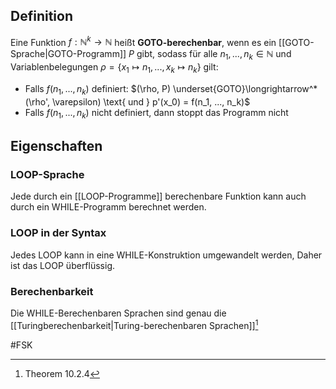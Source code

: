 ## Definition
Eine Funktion $f: \mathbb{N}^k \to \mathbb{N}$ heißt **GOTO-berechenbar**, wenn es ein [[GOTO-Sprache|GOTO-Programm]] $P$ gibt, sodass für alle $n_1, ..., n_k \in \mathbb{N}$ und Variablenbelegungen $\rho = \{x_1 \mapsto n_1, ..., x_k \mapsto n_k\}$ gilt:
- Falls $f(n_1, ..., n_k)$ definiert: $(\rho, P) \underset{GOTO}\longrightarrow^* (\rho', \varepsilon) \text{ und } p'(x_0) = f(n_1, ..., n_k)$
- Falls $f(n_1, ..., n_k)$ nicht definiert, dann stoppt das Programm nicht

## Eigenschaften
### LOOP-Sprache

Jede durch ein [[LOOP-Programme]] berechenbare Funktion kann auch durch ein WHILE-Programm berechnet werden.

### LOOP in der Syntax
Jedes LOOP kann in eine WHILE-Konstruktion umgewandelt werden, Daher ist das LOOP überflüssig.

### Berechenbarkeit
Die WHILE-Berechenbaren Sprachen sind genau die [[Turingberechenbarkeit|Turing-berechenbaren Sprachen]][^1]

#FSK 
[^1]: Theorem 10.2.4